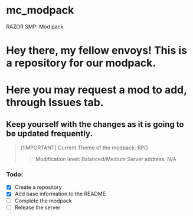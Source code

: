 # mc_modpack
RAZOR SMP: Mod pack

# Hey there, my fellow envoys! This is a repository for our modpack.
# Here you may request a mod to add, through Issues tab.
## Keep yourself with the changes as it is going to be updated frequently.

> [!IMPORTANT] Current Theme of the modpack: RPG
>> Modification level: Balanced/Medium
>> Server address: N/A

### Todo:
- [x] Create a repository
- [x] Add base information to the README
- [ ] Complete the modpack
- [ ] Release the server  
